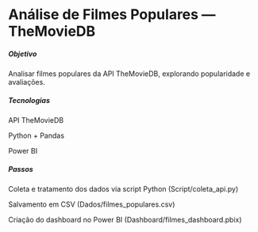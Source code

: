 # **Análise de Filmes Populares — TheMovieDB**







##### **Objetivo**



Analisar filmes populares da API TheMovieDB, explorando popularidade e avaliações.







##### **Tecnologias**



API TheMovieDB

Python + Pandas

Power BI







##### **Passos**



Coleta e tratamento dos dados via script Python (Script/coleta\_api.py)

Salvamento em CSV (Dados/filmes\_populares.csv)

Criação do dashboard no Power BI (Dashboard/filmes\_dashboard.pbix)

